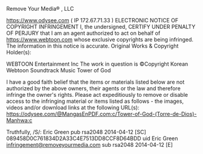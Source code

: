 Remove Your Media® , LLC
<personal information redacted>

https://www.odysee.com ( IP 172.67.71.33 )
ELECTRONIC NOTICE OF COPYRIGHT INFRINGEMENT
I, the undersigned, CERTIFY UNDER PENALTY OF PERJURY that I am an
agent authorized to act on behalf of https://www.webtoon.com whose exclusive copyrights are being
infringed. The information in this notice is accurate.
Original Works & Copyright Holder(s):
    
WEBTOON Entertainment Inc
<personal>
The work in question is ©Copyright Korean Webtoon Soundtrack Music
Tower of God

I have a good faith belief that the items or materials listed below are not authorized
by the above owners, their agents or the law and therefore infringe the owner's rights.
Please act expeditiously to remove or disable access to the infringing material or items
listed as follows - the images, videos and/or download links at the following URL(s):
https://odysee.com/@MangasEnPDF.com:c/Tower-of-God-(Torre-de-Dios)-Manhwa:c

Truthfully,
/S/: Eric Green
pub rsa2048 2014-04-12 [SC]
089458D0C761834D2A33C4E7513DD8CCF8D64BDD
uid Eric Green <infringement@removeyourmedia.com>
sub rsa2048 2014-04-12 [E]
